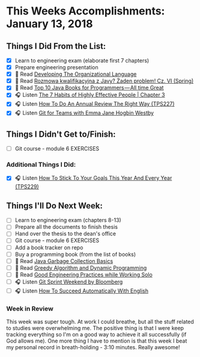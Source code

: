 # This Weeks Accomplishments: January 13, 2018

## Things I Did From the List:

- [x] Learn to engineering exam (elaborate first 7 chapters)
- [x] Prepare engineering presentation
- [x] 📗 Read [Developing The Organizational Language](https://blog.tfnico.com/2018/11/developing-organizational-language.html)
- [x] 📗 Read [Rozmowa kwalifikacyjna z Javy? Żaden problem! Cz. VI (Spring)](http://it-leaders.com.pl/pl/rozmowa-kwalifikacyjna-z-javy/)
- [x] 📗 Read [Top 10 Java Books for Programmers — All time Great](https://medium.com/swlh/top-10-java-books-for-programmers-all-time-great-82b0ee0b831a)
- [x] 🎧 Listen [The 7 Habits of Highly Effective People | Chapter 3](https://www.youtube.com/watch?v=stqgGp45J3s)
- [x] 🎧 Listen [How To Do An Annual Review The Right Way (TPS227)](http://www.asianefficiency.com/podcast/227-annual-review/)
- [x] 🎧 Listen [Git for Teams with Emma Jane Hogbin Westby](https://www.allthingsgit.com/episodes/git_for_teams_with_emma_jane_hogbin_westby.html)

## Things I Didn't Get to/Finish:

- [ ] Git course - module 6 EXERCISES

### Additional Things I Did:

- [x] 🎧 Listen [How To Stick To Your Goals This Year And Every Year (TPS229)](http://www.asianefficiency.com/podcast/229-stick-to-your-goals/)

## Things I'll Do Next Week:

- [ ] Learn to engineering exam (chapters 8-13)
- [ ] Prepare all the documents to finish thesis
- [ ] Hand over the thesis to the dean's office
- [ ] Git course - module 6 EXERCISES
- [ ] Add a book tracker on repo
- [ ] Buy a programming book (from the list of books)
- [ ] 📗 Read [Java Garbage Collection Basics](https://www.oracle.com/webfolder/technetwork/tutorials/obe/java/gc01/index.html)
- [ ] 📗 Read [Greedy Algorithm and Dynamic Programming](https://medium.com/cracking-the-data-science-interview/greedy-algorithm-and-dynamic-programming-a8c019928405)
- [ ] 📗 Read [Good Engineering Practices while Working Solo](https://blog.bitsrc.io/good-engineering-practices-while-working-solo-ad872e727af4)
- [ ] 🎧 Listen [Git Sprint Weekend by Bloomberg](https://www.allthingsgit.com/episodes/git_sprint_weekend.html)
- [ ] 🎧 Listen [How To Succeed Automatically With English](http://podplayer.net/?id=61575448)

### Week in Review
This week was super tough. At work I could breathe, but all the stuff related to studies were overwhelming me. The positive thing is that I were keep tracking everything so I'm on a good way to achieve it all successfully (if God allows me). One more thing I have to mention is that this week I beat my personal record in breath-holding - 3:10 minutes. Really awesome!
